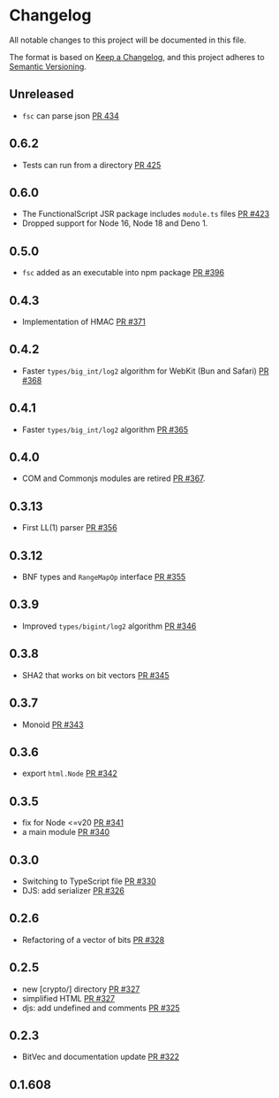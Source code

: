 # Changelog

All notable changes to this project will be documented in this file.

The format is based on [Keep a Changelog](https://keepachangelog.com/en/1.0.0/),
and this project adheres to [Semantic Versioning](https://semver.org/spec/v2.0.0.html).

## Unreleased

- `fsc` can parse json [PR 434](https://github.com/functionalscript/functionalscript/pull/434)

## 0.6.2

- Tests can run from a directory [PR 425](https://github.com/functionalscript/functionalscript/pull/425)

## 0.6.0

- The FunctionalScript JSR package includes `module.ts` files [PR #423](https://github.com/functionalscript/functionalscript/pull/423)
- Dropped support for Node 16, Node 18 and Deno 1.

## 0.5.0

- `fsc` added as an executable into npm package [PR #396](https://github.com/functionalscript/functionalscript/pull/396)

## 0.4.3

- Implementation of HMAC [PR #371](https://github.com/functionalscript/functionalscript/pull/371)

## 0.4.2

- Faster `types/big_int/log2` algorithm for WebKit (Bun and Safari) [PR #368](https://github.com/functionalscript/functionalscript/pull/368)

## 0.4.1

- Faster `types/big_int/log2` algorithm [PR #365](https://github.com/functionalscript/functionalscript/pull/365)

## 0.4.0

- COM and Commonjs modules are retired [PR #367](https://github.com/functionalscript/functionalscript/pull/367).

## 0.3.13

- First LL(1) parser [PR #356](https://github.com/functionalscript/functionalscript/pull/356)

## 0.3.12

- BNF types and `RangeMapOp` interface [PR #355](https://github.com/functionalscript/functionalscript/pull/355)

## 0.3.9

- Improved `types/bigint/log2` algorithm [PR #346](https://github.com/functionalscript/functionalscript/pull/346)

## 0.3.8

- SHA2 that works on bit vectors [PR #345](https://github.com/functionalscript/functionalscript/pull/345)

## 0.3.7

- Monoid [PR #343](https://github.com/functionalscript/functionalscript/pull/343)

## 0.3.6

- export `html.Node` [PR #342](https://github.com/functionalscript/functionalscript/pull/342)

## 0.3.5

- fix for Node <=v20 [PR #341](https://github.com/functionalscript/functionalscript/pull/341)
- a main module [PR #340](https://github.com/functionalscript/functionalscript/pull/340)

## 0.3.0

- Switching to TypeScript file [PR #330](https://github.com/functionalscript/functionalscript/pull/330)
- DJS: add serializer [PR #326](https://github.com/functionalscript/functionalscript/pull/326)

## 0.2.6

- Refactoring of a vector of bits [PR #328](https://github.com/functionalscript/functionalscript/pull/328)

## 0.2.5

- new [crypto/] directory [PR #327](https://github.com/functionalscript/functionalscript/pull/327)
- simplified HTML [PR #327](https://github.com/functionalscript/functionalscript/pull/327)
- djs: add undefined and comments [PR #325](https://github.com/functionalscript/functionalscript/pull/325)

## 0.2.3

- BitVec and documentation update [PR #322](https://github.com/functionalscript/functionalscript/pull/322)

## 0.1.608
